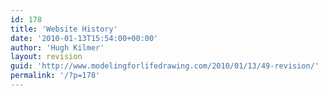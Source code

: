```yaml
---
id: 178
title: 'Website History'
date: '2010-01-13T15:54:00+00:00'
author: 'Hugh Kilmer'
layout: revision
guid: 'http://www.modelingforlifedrawing.com/2010/01/13/49-revision/'
permalink: '/?p=178'
---
```


